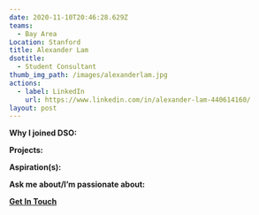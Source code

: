 ```yaml
---
date: 2020-11-10T20:46:28.629Z
teams:
  - Bay Area
Location: Stanford
title: Alexander Lam
dsotitle:
  - Student Consultant
thumb_img_path: /images/alexanderlam.jpg
actions:
  - label: LinkedIn
    url: https://www.linkedin.com/in/alexander-lam-440614160/
layout: post
---
```

**Why I joined DSO:**

**Projects:**

**Aspiration(s):**

**Ask me about/I’m passionate about:** 

**[Get In Touch](mailto:alexanderlam@dsoglobal.org)**
